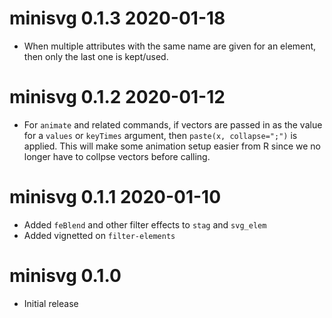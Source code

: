 
# minisvg 0.1.3  2020-01-18

* When multiple attributes with the same name are given for an element, then 
  only the last one is kept/used.

# minisvg 0.1.2  2020-01-12

* For `animate` and related commands, if vectors are passed in as the value
  for a `values` or `keyTimes` argument, then `paste(x, collapse=";")` is applied. 
  This will make some animation setup easier from R since we no longer have 
  to collpse vectors before calling.

# minisvg 0.1.1  2020-01-10

* Added `feBlend` and other filter effects to `stag` and `svg_elem`
* Added vignetted on `filter-elements`

# minisvg 0.1.0

* Initial release

